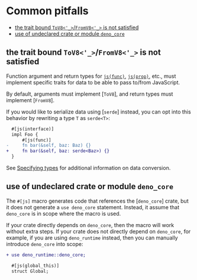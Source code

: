 # Common pitfalls

- [the trait bound `ToV8<'_>`/`FromV8<'_>` is not satisfied](#the-trait-bound-tov8_fromv8_-is-not-satisfied)
- [use of undeclared crate or module `deno_core`](#use-of-undeclared-crate-or-module-deno_core)

## the trait bound `ToV8<'_>`/`FromV8<'_>` is not satisfied

Function argument and return types for [`js(func)`](interface/func.md),
[`js(prop)`](interface/prop.md), etc., must implement specific traits for data to be
able to pass to/from JavaScript.

By default, arguments must implement [`ToV8`], and return types must implement
[`FromV8`].

If you would like to serialize data using [`serde`] instead, you can opt into this
behavior by rewriting a type `T` as `serde<T>`:

```diff
  #[js(interface)]
  impl Foo {
      #[js(func)]
-     fn bar(&self, baz: Baz) {}
+     fn bar(&self, baz: serde<Baz>) {}
  }
```

See [Specifying types](typing.md) for additional information on data conversion.

## use of undeclared crate or module `deno_core`

The `#[js]` macro generates code that references the [`deno_core`] crate, but it does
not generate a `use deno_core` statement. Instead, it assume that `deno_core` is in
scope where the macro is used.

If your crate directly depends on `deno_core`, then the macro will work without extra
steps. If your crate does not directly depend on `deno_core`, for example, if you are
using `deno_runtime` instead, then you can manually introduce `deno_core` into scope:

```diff
+ use deno_runtime::deno_core;

  #[js(global_this)]
  struct Global;
```
